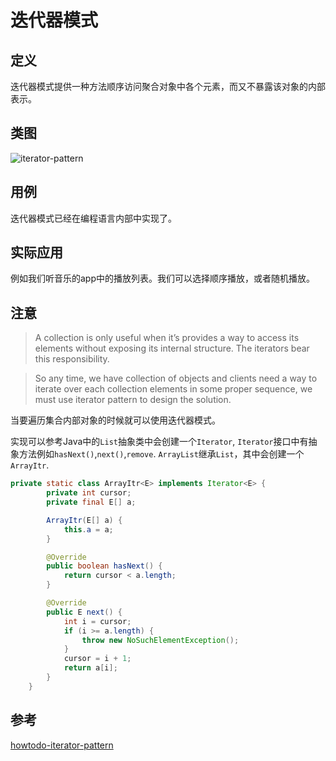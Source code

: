 
# 迭代器模式

## 定义

迭代器模式提供一种方法顺序访问聚合对象中各个元素，而又不暴露该对象的内部表示。

## 类图

![iterator-pattern](https://gitee.com/gdhu/testtingop/raw/master/2019-12-01_017.jpg)

## 用例

迭代器模式已经在编程语言内部中实现了。

## 实际应用

例如我们听音乐的app中的播放列表。我们可以选择顺序播放，或者随机播放。

## 注意

>A collection is only useful when it’s provides a way to access its elements without exposing its internal structure. The iterators bear this responsibility.
 
>So any time, we have collection of objects and clients need a way to iterate over each collection elements in some proper sequence, we must use iterator pattern to design the solution.

当要遍历集合内部对象的时候就可以使用迭代器模式。

实现可以参考Java中的`List`抽象类中会创建一个`Iterator`, `Iterator`接口中有抽象方法例如`hasNext()`,`next()`,`remove`.
`ArrayList`继承`List`，其中会创建一个`ArrayItr`.

```java
private static class ArrayItr<E> implements Iterator<E> {
        private int cursor;
        private final E[] a;

        ArrayItr(E[] a) {
            this.a = a;
        }

        @Override
        public boolean hasNext() {
            return cursor < a.length;
        }

        @Override
        public E next() {
            int i = cursor;
            if (i >= a.length) {
                throw new NoSuchElementException();
            }
            cursor = i + 1;
            return a[i];
        }
    }
```

## 参考

[howtodo-iterator-pattern](https://howtodoinjava.com/design-patterns/behavioral/iterator-design-pattern/)